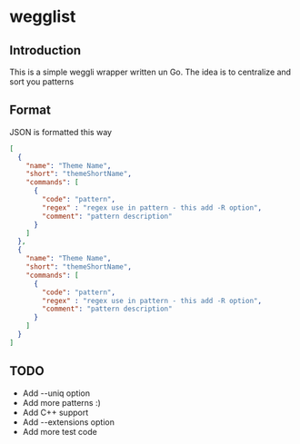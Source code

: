 # wegglist

## Introduction

This is a simple weggli wrapper written un Go. The idea is to centralize and sort you patterns

## Format

JSON is formatted this way

```json
[
  {
    "name": "Theme Name",
    "short": "themeShortName",
    "commands": [
      {
        "code": "pattern",
        "regex" : "regex use in pattern - this add -R option",
        "comment": "pattern description"
      }
    ]
  },
  {
    "name": "Theme Name",
    "short": "themeShortName",
    "commands": [
      {
        "code": "pattern",
        "regex" : "regex use in pattern - this add -R option",
        "comment": "pattern description"
      }
    ]
  }
]
```
## TODO

 - Add --uniq option
 - Add more patterns :)
 - Add C++ support
 - Add --extensions option
 - Add more test code